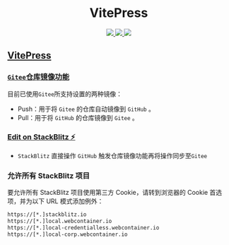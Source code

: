<h1 align="center">VitePress</h1>

<p align="center">
  <a href="https://vitejs.cn/" target="_blank">
      <img src="https://img.shields.io/badge/VitePress-1.0.0_alpha.8-646CFF">
  </a>
  <a href="https://www.sveltejs.cn" target="_blank">
      <img src="https://img.shields.io/badge/vue-3.2.37-success?logo=vue">
  </a>
  <a href="https://developer.stackblitz.com/" target="_blank">
      <img src="https://img.shields.io/badge/Stackblitz-dev_tool-1374ef?logo=StackBlitz" >
  </a>
</p>



## [VitePress ](https://vitepress.docschina.org/)


### [`Gitee`仓库镜像功能](https://gitee.com/help/articles/4336)

目前已使用`Gitee`所支持设置的两种镜像：

- Push：用于将 `Gitee` 的仓库自动镜像到 `GitHub` 。
- Pull：用于将 `GitHub` 的仓库镜像到 `Gitee` 。


### [Edit on StackBlitz ⚡️](https://stackblitz.com/edit/jvitepress)

- `StackBlitz` 直接操作 `GitHub` 触发仓库镜像功能再将操作同步至`Gitee`

### 允许所有 StackBlitz 项目

要允许所有 StackBlitz 项目使用第三方 Cookie，请转到浏览器的 Cookie 首选项，并为以下 URL 模式添加例外：

```bash
https://[*.]stackblitz.io
https://[*.]local.webcontainer.io
https://[*.]local-credentialless.webcontainer.io
https://[*.]local-corp.webcontainer.io
```
